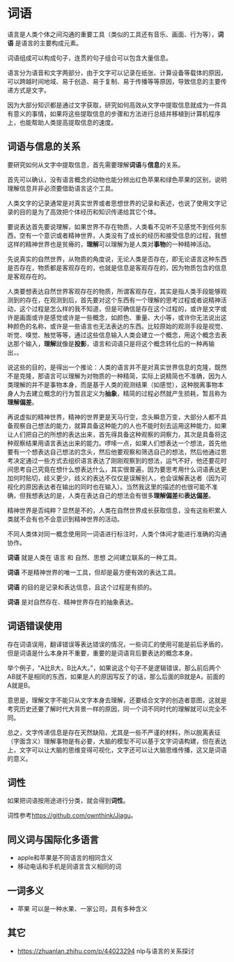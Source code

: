 # 词语

语言是人类个体之间沟通的重要工具（类似的工具还有音乐、画面、行为等），**词语** 是语言的主要构成元素。

词语组成可以构成句子，连贯的句子组合可以包含大量信息。

语言分为语音和文字两部分，由于文字可以记录在纸张、计算设备等载体的原因，可以跨越时间地域、易于创造、易于复制、易于传播等等原因，导致信息的主要传递方式是文字。

因为大部分知识都是通过文字获取，研究如何高效从文字中提取信息就成为一件具有意义的事情，如果将这些提取信息的步骤和方法进行总结并移植到计算机程序上，也能帮助人类提高提取信息的速度。

## 词语与信息的关系

要研究如何从文字中提取信息，首先需要理解**词语**与**信息**的关系。

首先可以确认，没有语言概念的动物也能分辨出红色苹果和绿色苹果的区别，说明理解信息并非必须要借助语言这个工具。

人类文字的记录通常是对真实世界或者思想世界的记录和表述，也说了使用文字记录的目的是为了高效把个体经历和知识传递给其它个体。

要说表达首先要说理解，如果世界不存在物质，人类看不见听不见感觉不到任何东西，空有一个意识或者精神世界，人类没有了成长的经历和接受信息的过程，我想这样的精神世界也是贫瘠的，**理解**可以理解为是人类对**事物**的一种精神活动。

先说真实的自然世界，从物质的角度说，无论人类是否存在，即无论语言这种东西是否存在，物质都是客观存在的，也就是信息是客观存在的，因为物质包含的信息是客观存在的。

人类要想表达自然世界客观存在的物质，所谓客观存在，其实是指人类手段能够观测到的存在，在观测到后，首先要对这个东西有一个理解的思考过程或者说精神活动，这个过程是怎么样的我不知道，但是可确信是存在这个过程的，或许是文字或许是画面或许是感觉或许是一些概念，如颜色、重量、大小等，或许你无法说出这种颜色的名称，或许是一些语言也无法表达的东西。比较原始的观测手段是视觉、听觉、嗅觉、触觉等等，通过这些信息输入人类会建立一个概念，用这个概念去表达那个输入，**理解**就像是**投影**，语言和词语只是将这个概念转化后的一种再输出，。

说这些的目的，是得出一个推论：人类的语言并不是对真实世界信息的克隆，既然不是克隆，那语言可以理解为对物质的一种精简，实际上说精简也不准确，因为人类理解的并不是事物本身，而是基于人类的观测结果（如感觉），这种脱离事物本身人为去建立概念的行为暂且定义为**抽象**，精简的过程必然就产生损耗，暂且称为**理解偏差**。

再说虚拟的精神世界，精神的世界更是天马行空，念头瞬息万变，大部分人都不具备观察自己想法的能力，就算具备这种能力的人也不能时刻去运用这种能力，如果让人们把自己的所想的表达出来，首先得具备这种观察的洞察力，其次是具备将这种观察结果用语言表达出来的能力。啰嗦一点，如果人们想表达一个想法，首先他要有一个想表达自己想法的念头，然后他要观察和筛选自己的想法，然后他通过思考决定通过一些方式去组织语言表达了刚刚观察到的想法，运气不好，他还要花时间思考自己究竟在想什么想表达什么，其实很普遍，因为要思考用什么词语表达更加何时贴切，歧义更少，歧义的表达不仅仅是误解别人，也会误解表达者（因为可视化的原因表达者在输出的同时也在输入）。当然我这里的描述的也很可能不准确，但我想表达的是，人类在表达自己的想法会有很多**理解偏差**和**表达偏差**。

精神世界是否纯粹？显然是不的，人类在自然世界成长获取信息，没有这些积累人类就不会有也不会意识到精神世界的活动。

不同人类体对同一概念使用同一词语进行标注时，人类个体间才能进行准确的沟通协作。

**词语** 就是人类在 语言 和 自然、思想 之间建立联系的一种工具。

**词语** 不是精神世界的唯一工具，但却是最方便有效的表达工具。

**词语** 的目的是记录和表达信息，且这个过程是有损的。

**词语** 是对自然存在、精神世界存在的抽象表达。

## 词语错误使用

存在词语误用，翻译错误等表达错误的情况，一些词汇的使用可能是前后矛盾的，但是词语是什么本身并不重要，重要的是词语背后要表达的概念本身。

举个例子，“A比B大，B比A大。”，如果说这个句子不是逻辑错误，那么前后两个AB就不是相同的东西，如果是人的原因写反了的话，那么后面的B就是A，前面的A就是B。

意思是，理解文字不能只从文字本身去理解，还要结合文字的创造者意图，这就是考究历史还要了解时代大背景一样的原因，同一个词不同时代的理解就可以完全不同。

总之，文字传递信息是存在天然缺陷，尤其是一些不严谨的材料，所以脱离表征（字面含义）理解事物是有必要，大脑的模型不可以基于文字词语构建，但在表达上，文字可以让大脑的思维变得可视化，文字还可以让大脑思维传播，这又是词语的意义。

## 词性

如果把词语按用途进行分类，就会得到**词性**。

词性参考<https://github.com/ownthink/Jiagu>。

## 同义词与国际化多语言

* apple和苹果是不同语言的相同含义
* 移动电话和手机是同语言含义相同的词

## 一词多义

* 苹果 可以是一种水果、一家公司，具有多种含义

## 其它

* <https://zhuanlan.zhihu.com/p/44023294> nlp与语言的关系探讨
